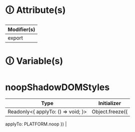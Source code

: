 # &#128712; Attribute(s)

| Modifier(s)                            |
|----------------------------------------|
| export |

# &#128712; Variable(s)

# noopShadowDOMStyles

| Type                        | Initializer                       |
|-----------------------------|-----------------------------------|
| Readonly&lt;{ applyTo: () =&gt; void; }&gt; | Object.freeze({
applyTo: PLATFORM.noop
}) |